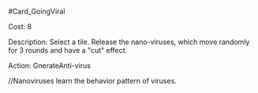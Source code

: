 #Card_GoingViral

Cost: 8

Description: Select a tile. Release the nano-viruses, which move randomly for 3 rounds and have a "cut" effect.

Action:
    GnerateAnti-virus

//Nanoviruses learn the behavior pattern of viruses.